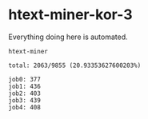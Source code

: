 # htext-miner-kor-3

Everything doing here is automated.

```
htext-miner

total: 2063/9855 (20.93353627600203%)

job0: 377
job1: 436
job2: 403
job3: 439
job4: 408
```